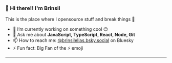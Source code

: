 ### 👋 Hi there!! I'm Brinsil

This is the place where I opensource stuff and break things :rofl:

- 🔭 I’m currently working on something cool :wink:
- 💬 Ask me about **JavaScript, TypeScript, React, Node, Git**
- 📫 How to reach me: [@brinsilelias.bsky.social](https://bsky.app/profile/brinsilelias.bsky.social) on Bluesky
- ⚡ Fun fact: Big Fan of the :zap: emoji

-------
